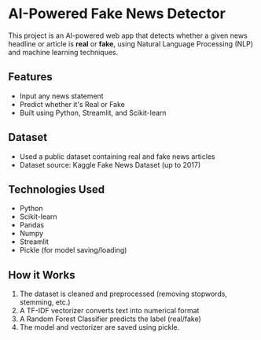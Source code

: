# AI-Powered Fake News Detector

This project is an AI-powered web app that detects whether a given news headline or article is **real** or **fake**, using Natural Language Processing (NLP) and machine learning techniques.

## Features

- Input any news statement
- Predict whether it's Real or Fake
- Built using Python, Streamlit, and Scikit-learn
  


## Dataset

- Used a public dataset containing real and fake news articles
- Dataset source: Kaggle Fake News Dataset (up to 2017)

## Technologies Used

- Python
- Scikit-learn
- Pandas
- Numpy
- Streamlit
- Pickle (for model saving/loading)

## How it Works

1. The dataset is cleaned and preprocessed (removing stopwords, stemming, etc.)
2. A TF-IDF vectorizer converts text into numerical format
3. A Random Forest Classifier predicts the label (real/fake)
4. The model and vectorizer are saved using pickle.
